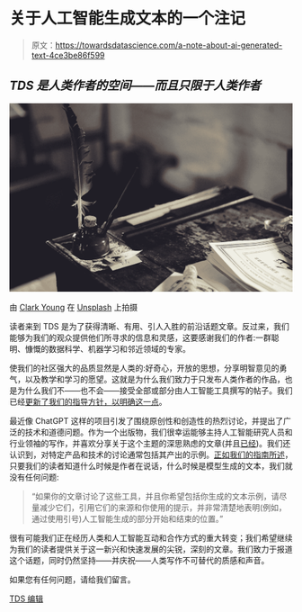 # 关于人工智能生成文本的一个注记

> 原文：<https://towardsdatascience.com/a-note-about-ai-generated-text-4ce3be86f599>

## *TDS 是人类作者的空间——而且只限于人类作者*

![](img/5682874baac0480a9b8100f2ed1cee82.png)

由 [Clark Young](https://unsplash.com/@cbyoung?utm_source=medium&utm_medium=referral) 在 [Unsplash](https://unsplash.com?utm_source=medium&utm_medium=referral) 上拍摄

读者来到 TDS 是为了获得清晰、有用、引人入胜的前沿话题文章。反过来，我们能够为我们的观众提供他们所寻求的信息和灵感，这要感谢我们的作者:一群聪明、慷慨的数据科学、机器学习和邻近领域的专家。

使我们的社区强大的品质显然是人类的:好奇心，开放的思想，分享明智意见的勇气，以及教学和学习的愿望。这就是为什么我们致力于只发布人类作者的作品，也是为什么我们不——也不会——接受全部或部分由人工智能工具撰写的帖子。我们已经[更新了我们的指导方针，以明确这一点](/questions-96667b06af5#2655)。

最近像 ChatGPT 这样的项目引发了围绕原创性和创造性的热烈讨论，并提出了广泛的技术和道德问题。作为一个出版物，我们很幸运能够主持人工智能研究人员和行业领袖的写作，并喜欢分享关于这个主题的深思熟虑的文章(并且[已经](https://towardsdatascience.com/tagged/chatgpt))。我们还认识到，对特定产品和技术的讨论通常包括其产出的示例。[正如我们的指南所述](/questions-96667b06af5#2655)，只要我们的读者知道什么时候是作者在说话，什么时候是模型生成的文本，我们就没有任何问题:

> “如果你的文章讨论了这些工具，并且你希望包括你生成的文本示例，请尽量减少它们，引用它们的来源和你使用的提示，并非常清楚地表明(例如，通过使用引号)人工智能生成的部分开始和结束的位置。”

很有可能我们正在经历人类和人工智能互动和合作方式的重大转变；我们希望继续为我们的读者提供关于这一新兴和快速发展的尖锐，深刻的文章。我们致力于报道这个话题，同时仍然坚持——并庆祝——人类写作不可替代的质感和声音。

如果您有任何问题，请给我们留言。

[TDS 编辑](https://medium.com/u/7e12c71dfa81?source=post_page-----4ce3be86f599--------------------------------)